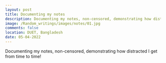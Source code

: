 ```yaml
---
layout: post
title: Documenting my notes 
description: Documenting my notes, non-censored, demonstrating how distracted I get from time to time!
image: /Random_writings/images/notes/01.jpg
comments: false
location: DUET, Bangladesh
date: 05-04-2022
---
```


Documenting my notes, non-censored, demonstrating how distracted I get from time to time!

<img src="/Random_writings/images/notes/07.jpg" alt="">
<img src="/Random_writings/images/notes/12.jpg" alt="">
<img src="/Random_writings/images/notes/11.jpg" alt="">
<img src="/Random_writings/images/notes/10.jpg" alt="">
<img src="/Random_writings/images/notes/09.jpg" alt="">
<img src="/Random_writings/images/notes/08.jpg" alt="">
<img src="/Random_writings/images/notes/06.jpg" alt="">
<img src="/Random_writings/images/notes/05.jpg" alt="">
<img src="/Random_writings/images/notes/04.jpg" alt="">
<img src="/Random_writings/images/notes/03.jpg" alt="">
<img src="/Random_writings/images/notes/02.jpg" alt="">
<img src="/Random_writings/images/notes/01.jpg" alt="">

